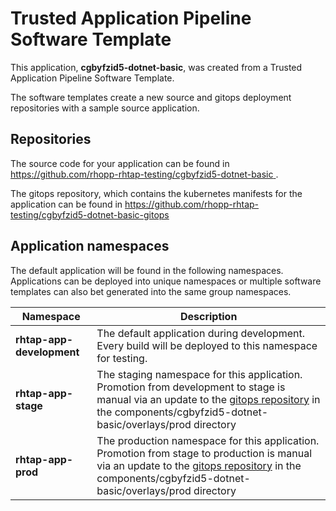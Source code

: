 # Trusted Application Pipeline Software Template

This application, **cgbyfzid5-dotnet-basic**, was created from a Trusted Application Pipeline Software Template.

The software templates create a new source and gitops deployment repositories with a sample source application. 

## Repositories

The source code for your application can be found in [https://github.com/rhopp-rhtap-testing/cgbyfzid5-dotnet-basic ](https://github.com/rhopp-rhtap-testing/cgbyfzid5-dotnet-basic ).
 
The gitops repository, which contains the kubernetes manifests for the application can be found in 
[https://github.com/rhopp-rhtap-testing/cgbyfzid5-dotnet-basic-gitops ](https://github.com/rhopp-rhtap-testing/cgbyfzid5-dotnet-basic-gitops ) 

## Application namespaces 

The default application will be found in the following namespaces. Applications can be deployed into unique namespaces or multiple software templates can also bet generated into the same group namespaces.  

|  Namespace   |  Description   |  
| -------- | -------- |   
| **rhtap-app-development** | The default application during development. Every build will be deployed to this namespace for testing. | 
| **rhtap-app-stage** | The staging namespace for this application. Promotion from development to stage is manual via an update to the [gitops repository](https://github.com/rhopp-rhtap-testing/cgbyfzid5-dotnet-basic-gitops ) in the components/cgbyfzid5-dotnet-basic/overlays/prod directory |  
| **rhtap-app-prod** | The production namespace for this application. Promotion from stage to production is manual via an update to the [gitops repository](https://github.com/rhopp-rhtap-testing/cgbyfzid5-dotnet-basic-gitops ) in the components/cgbyfzid5-dotnet-basic/overlays/prod directory | 